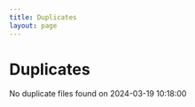 ```yaml
---
title: Duplicates
layout: page
---
```


# Duplicates

No duplicate files found on 2024-03-19 10:18:00